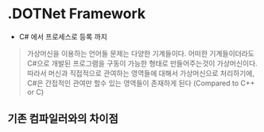 # .DOTNet Framework

 - C# 에서 프로세스로 등록 까지 

> 가상머신을 이용하는 언어들
> 문제는 다양한 기계들이다. 어떠한 기계들이더라도 C#으로 개발된 프로그램을 구동이 가능한 형태로 만들어주는것이 가상머신이다.
> 따라서 머신과 직접적으로 관여하는 영역들에 대해서 가상머신으로 처리하기에, C#은 간접적인 관여만 할수 있는 영역들이 존재하게 된다 (Compared to C++ or C)




## 기존 컴파일러와의 차이점 




